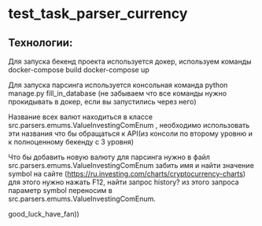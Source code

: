 # test_task_parser_currency
## Технологии: 
Для запуска бекенд проекта используется докер, используем команды docker-compose build docker-compose up

Для запуска парсинга используется консольная команда python manage.py fill_in_database (не забываем что все команды нужно прокидывать в докер, если вы запустились через него)

Название всех валют находиться в классе src.parsers.emums.ValueInvestingComEnum , необходимо использовать эти названия что бы обращаться к API(из консоли по второму уровню и к полноценному бекенду с 3 уровня)

Что бы добавить новую валюту для парсинга нужно в файл src.parsers.emums.ValueInvestingComEnum забить имя и найти значение symbol на сайте (https://ru.investing.com/charts/cryptocurrency-charts) для этого нужно нажать F12, найти запрос history? из этого запроса параметр symbol переносим в src.parsers.emums.ValueInvestingComEnum.

good_luck_have_fan))
